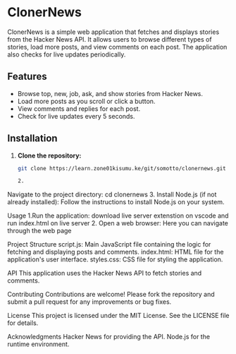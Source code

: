 # ClonerNews

ClonerNews is a simple web application that fetches and displays stories from the Hacker News API. It allows users to browse different types of stories, load more posts, and view comments on each post. The application also checks for live updates periodically.

## Features

- Browse top, new, job, ask, and show stories from Hacker News.
- Load more posts as you scroll or click a button.
- View comments and replies for each post.
- Check for live updates every 5 seconds.

## Installation

1. **Clone the repository:**
   ```bash
   git clone https://learn.zone01kisumu.ke/git/somotto/clonernews.git

   2.
Navigate to the project directory:
cd clonernews
3.
Install Node.js (if not already installed):
Follow the instructions to install Node.js on your system.


Usage
1.Run the application:
download live server extenstion on vscode and run index.html on live server
2. Open a web browser:
Here you can navigate through the web page


Project Structure
script.js: Main JavaScript file containing the logic for fetching and displaying posts and comments.
index.html: HTML file for the application's user interface.
styles.css: CSS file for styling the application.


API
This application uses the Hacker News API to fetch stories and comments.

Contributing
Contributions are welcome! Please fork the repository and submit a pull request for any improvements or bug fixes.

License
This project is licensed under the MIT License. See the LICENSE file for details.

Acknowledgments
Hacker News for providing the API.
Node.js for the runtime environment.